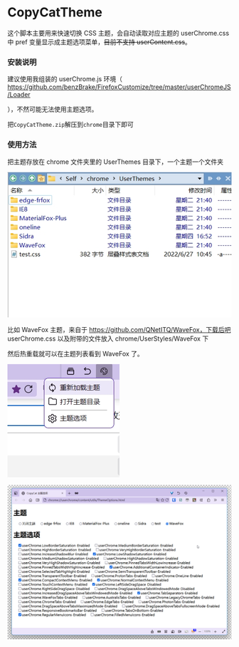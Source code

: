 # CopyCatTheme

这个脚本主要用来快速切换 CSS 主题，会自动读取对应主题的 userChrome.css 中 pref 变量显示成主题选项菜单，~~目前不支持 userContent.css~~。

### 安装说明

建议使用我组装的 userChrome.js 环境（ https://github.com/benzBrake/FirefoxCustomize/tree/master/userChromeJS/Loader

），不然可能无法使用主题选项。

把`CopyCatTheme.zip`解压到`chrome`目录下即可

### 使用方法

把主题存放在 chrome 文件夹里的 UserThemes 目录下，一个主题一个文件夹

![UserThemesFolder](images/UserThemesFolder.jpg)

比如 WaveFox 主题，来自于 https://github.com/QNetITQ/WaveFox，下载后吧 userChrome.css 以及附带的文件放入 chrome/UserStyles/WaveFox 下

然后热重载就可以在主题列表看到 WaveFox 了。

![HotReload](images/HotReload.jpg)

![ThemeOptions](images/ThemeOptions.png)